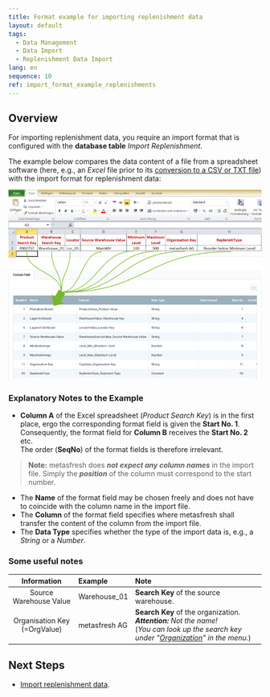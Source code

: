 ```yaml
---
title: Format example for importing replenishment data
layout: default
tags:
  - Data Management
  - Data Import
  - Replenishment Data Import
lang: en
sequence: 10
ref: import_format_example_replenishments
---
```


## Overview
For importing replenishment data, you require an import format that is configured with the **database table** *Import Replenishment*.

The example below compares the data content of a file from a spreadsheet software (here, e.g., an *Excel* file prior to its [conversion to a CSV or TXT file](Import_file_useful_tips)) with the import format for replenishment data:

![](assets/Replenishment_import_Excel_table_Format.png)

### Explanatory Notes to the Example
- **Column A** of the Excel spreadsheet (*Product Search Key*) is in the first place, ergo the corresponding format field is given the **Start No. 1**. Consequently, the format field for **Column B** receives the **Start No. 2** etc.<br> The order (**SeqNo**) of the format fields is therefore irrelevant.
 >**Note:** metasfresh does ***not expect any column names*** in the import file. Simply the ***position*** of the column must correspond to the start number.

- The **Name** of the format field may be chosen freely and does not have to coincide with the column name in the import file.
- The **Column** of the format field specifies where metasfresh shall transfer the content of the column from the import file.
- The **Data Type** specifies whether the type of the import data is, e.g., a *String* or a *Number*.

### Some useful notes

| Information | Example | Note |
| :---: | :--- | :--- |
| Source Warehouse Value | Warehouse_01 | **Search Key** of the source warehouse. |
| Organisation Key<br> (=OrgValue) | metasfresh AG | **Search Key** of the organization. _**Attention:** Not the name!_<br> (*You can look up the search key under "[Organization](Menu)" in the menu.*) |

## Next Steps
- [Import replenishment data](Import_replenishment_data).
